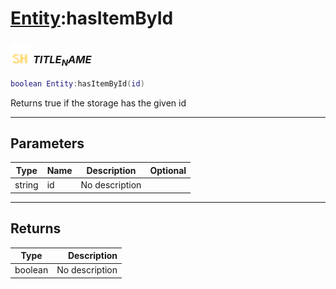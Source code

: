 # [Entity](../entity/README.md):hasItemById

### <img src="../../.gitbook/assets/shared.png" width="32" height="32" /> $TITLE_NAME$

```lua
boolean Entity:hasItemById(id)
```

Returns true if the storage has the given id<br>

-----------------
## Parameters

| Type   | Name | Description | Optional |
| ------ | ---- | ----------- | -------: |
| string | id | No description |  |

-----------------
## Returns

| Type   | Description |
| ------ | ----------: |
| boolean | No description |
